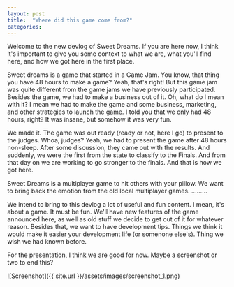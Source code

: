 ```yaml
---
layout: post
title:  "Where did this game come from?"
categories: 
---
```


Welcome to the new devlog of Sweet Dreams. If you are here now, I think it's important to give you some context to what we are, what you'll find here, and how we got here in the first place. 

Sweet dreams is a game that started in a Game Jam. You know, that thing you have 48 hours to make a game? Yeah, that's right!
But this game jam was quite different from the game jams we have previously participated.
Besides the game, we had to make a business out of it. Oh, what do I mean with it?
I mean we had to make the game and some business, marketing, and other strategies to launch the game.
I told you that we only had 48 hours, right? It was insane, but somehow it was very fun. 

We made it. The game was out ready (ready or not, here I go) to present to the judges.
Whoa, judges? Yeah, we had to present the game after 48 hours non-sleep.
After some discussion, they came out with the results. And suddenly, we were the first from the state to classify to the Finals.
And from that day on we are working to go stronger to the finals. And that is how we got here. 

Sweet Dreams is a multiplayer game to hit others with your pillow. We want to bring back the emotion from the old local multiplayer games.
.........

We intend to bring to this devlog a lot of useful and fun content. I mean, it's about a game. It must be fun. 
We'll have new features of the game announced here, as well as old stuff we decide to get out of it for whatever reason.
Besides that, we want to have development tips. Things we think it would make it easier your development life (or somenone else's). Thing we wish we had known before. 

For the presentation, I think we are good for now. Maybe a screenshot or two to end this? 


![Screenshot]({{ site.url }}/assets/images/screenshot_1.png)


